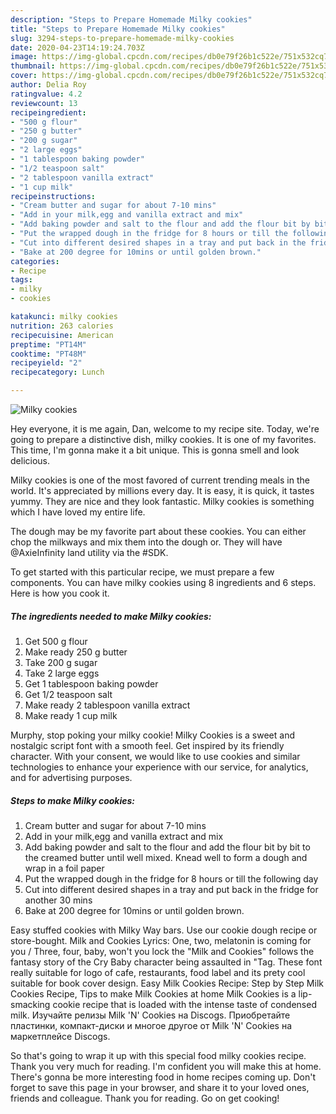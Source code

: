 ```yaml
---
description: "Steps to Prepare Homemade Milky cookies"
title: "Steps to Prepare Homemade Milky cookies"
slug: 3294-steps-to-prepare-homemade-milky-cookies
date: 2020-04-23T14:19:24.703Z
image: https://img-global.cpcdn.com/recipes/db0e79f26b1c522e/751x532cq70/milky-cookies-recipe-main-photo.jpg
thumbnail: https://img-global.cpcdn.com/recipes/db0e79f26b1c522e/751x532cq70/milky-cookies-recipe-main-photo.jpg
cover: https://img-global.cpcdn.com/recipes/db0e79f26b1c522e/751x532cq70/milky-cookies-recipe-main-photo.jpg
author: Delia Roy
ratingvalue: 4.2
reviewcount: 13
recipeingredient:
- "500 g flour"
- "250 g butter"
- "200 g sugar"
- "2 large eggs"
- "1 tablespoon baking powder"
- "1/2 teaspoon salt"
- "2 tablespoon vanilla extract"
- "1 cup milk"
recipeinstructions:
- "Cream butter and sugar for about 7-10 mins"
- "Add in your milk,egg and vanilla extract and mix"
- "Add baking powder and salt to the flour and add the flour bit by bit to the creamed butter until well mixed. Knead well to form a dough and wrap in a foil paper"
- "Put the wrapped dough in the fridge for 8 hours or till the following day"
- "Cut into different desired shapes in a tray and put back in the fridge for another 30 mins"
- "Bake at 200 degree for 10mins or until golden brown."
categories:
- Recipe
tags:
- milky
- cookies

katakunci: milky cookies 
nutrition: 263 calories
recipecuisine: American
preptime: "PT14M"
cooktime: "PT48M"
recipeyield: "2"
recipecategory: Lunch

---
```



![Milky cookies](https://img-global.cpcdn.com/recipes/db0e79f26b1c522e/751x532cq70/milky-cookies-recipe-main-photo.jpg)

Hey everyone, it is me again, Dan, welcome to my recipe site. Today, we're going to prepare a distinctive dish, milky cookies. It is one of my favorites. This time, I'm gonna make it a bit unique. This is gonna smell and look delicious.

Milky cookies is one of the most favored of current trending meals in the world. It's appreciated by millions every day. It is easy, it is quick, it tastes yummy. They are nice and they look fantastic. Milky cookies is something which I have loved my entire life.

The dough may be my favorite part about these cookies. You can either chop the milkways and mix them into the dough or. They will have @AxieInfinity land utility via the #SDK.


To get started with this particular recipe, we must prepare a few components. You can have milky cookies using 8 ingredients and 6 steps. Here is how you cook it.

<!--inarticleads1-->

##### The ingredients needed to make Milky cookies:

1. Get 500 g flour
1. Make ready 250 g butter
1. Take 200 g sugar
1. Take 2 large eggs
1. Get 1 tablespoon baking powder
1. Get 1/2 teaspoon salt
1. Make ready 2 tablespoon vanilla extract
1. Make ready 1 cup milk


Murphy, stop poking your milky cookie! Milky Cookies is a sweet and nostalgic script font with a smooth feel. Get inspired by its friendly character. With your consent, we would like to use cookies and similar technologies to enhance your experience with our service, for analytics, and for advertising purposes. 

<!--inarticleads2-->

##### Steps to make Milky cookies:

1. Cream butter and sugar for about 7-10 mins
1. Add in your milk,egg and vanilla extract and mix
1. Add baking powder and salt to the flour and add the flour bit by bit to the creamed butter until well mixed. Knead well to form a dough and wrap in a foil paper
1. Put the wrapped dough in the fridge for 8 hours or till the following day
1. Cut into different desired shapes in a tray and put back in the fridge for another 30 mins
1. Bake at 200 degree for 10mins or until golden brown.


Easy stuffed cookies with Milky Way bars. Use our cookie dough recipe or store-bought. Milk and Cookies Lyrics: One, two, melatonin is coming for you / Three, four, baby, won&#39;t you lock the &#34;Milk and Cookies&#34; follows the fantasy story of the Cry Baby character being assaulted in &#34;Tag. These font really suitable for logo of cafe, restaurants, food label and its prety cool suitable for book cover design. Easy Milk Cookies Recipe: Step by Step Milk Cookies Recipe, Tips to make Milk Cookies at home Milk Cookies is a lip-smacking cookie recipe that is loaded with the intense taste of condensed milk. Изучайте релизы Milk &#39;N&#39; Cookies на Discogs. Приобретайте пластинки, компакт-диски и многое другое от Milk &#39;N&#39; Cookies на маркетплейсе Discogs. 

So that's going to wrap it up with this special food milky cookies recipe. Thank you very much for reading. I'm confident you will make this at home. There's gonna be more interesting food in home recipes coming up. Don't forget to save this page in your browser, and share it to your loved ones, friends and colleague. Thank you for reading. Go on get cooking!

